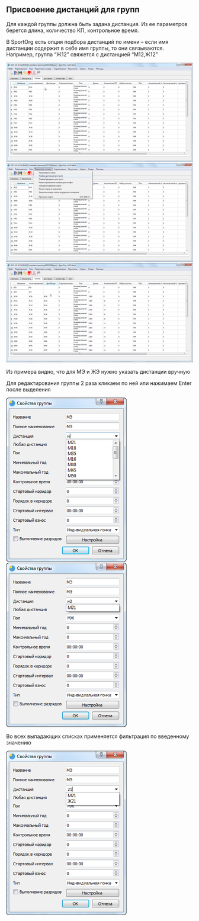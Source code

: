 ## Присвоение дистанций для групп

Для каждой группы должна быть задана дистанция. 
Из ее параметров берется длина, количество КП, контрольное время.

В SportOrg есть опция подбора дистанций по имени – если имя дистанции содержит в себе имя группы, то они связываются. Например, группа “Ж12” свяжется с дистанцией “М12,Ж12”

![Screenshot](img/14.png)
![Screenshot](img/15.png)
![Screenshot](img/16.png)

Из примера видно, что для МЭ и ЖЭ нужно указать дистанции вручную

Для редактирования группы 2 раза кликаем по ней или нажимаем Enter после выделения

![Screenshot](img/17.png)
![Screenshot](img/18.png)

Во всех выпадающих списках применяется фильтрация по введенному значению

![Screenshot](img/19.png)
